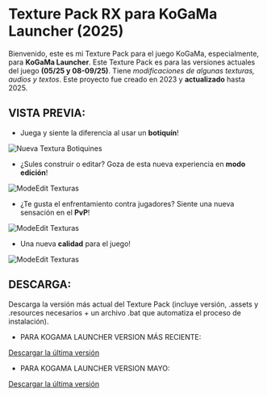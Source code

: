 # Texture Pack RX para KoGaMa Launcher (2025)

Bienvenido, este es mi Texture Pack para el juego KoGaMa, especialmente, para **KoGaMa Launcher**.
Este Texture Pack es para las versiones actuales del juego **(05/25 y 08-09/25)**. Tiene *modificaciones de algunas texturas, audios y textos*.
Este proyecto fue creado en 2023 y **actualizado** hasta 2025.

## VISTA PREVIA:

 - Juega y siente la diferencia al usar un **botiquín**!

![Nueva Textura Botiquines](https://github.com/user-attachments/assets/27daa257-ffdb-4324-a0ef-ca5a1f52a8c8)

 - ¿Sules construir o editar? Goza de esta nueva experiencia en **modo edición**!

![ModeEdit Texturas](https://github.com/user-attachments/assets/5ed98ed7-ae83-42c5-aad7-dd223386a7e7)

 - ¿Te gusta el enfrentamiento contra jugadores? Siente una nueva sensación en el **PvP**!

 ![ModeEdit Texturas](https://github.com/user-attachments/assets/6ac13c1e-92ae-4bc9-92c9-f735d4917e6c)

 - Una nueva **calidad** para el juego!

  ![ModeEdit Texturas](https://github.com/user-attachments/assets/f37cd9db-48a8-4618-8f65-2c6f827272e7)

## DESCARGA:

Descarga la versión más actual del Texture Pack (incluye versión, .assets y .resources necesarios + un archivo .bat que automatiza el proceso de instalación).

- PARA KOGAMA LAUNCHER VERSION MÁS RECIENTE:
  
[Descargar la última versión](https://github.com/LRex18/Texture-Pack-RXv1.2/raw/refs/heads/main/2025-08-13TexturePackRXv1.2Standalone.zip?download=)

- PARA KOGAMA LAUNCHER VERSION MAYO:

[Descargar la última versión](https://github.com/LRex18/Texture-Pack-RXv1.2/raw/refs/heads/main/2025-05-07TexturePackRXv1.zip?download=)
